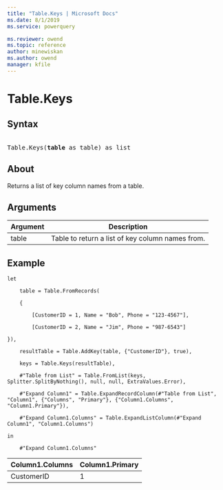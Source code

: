 ```yaml
---
title: "Table.Keys | Microsoft Docs"
ms.date: 8/1/2019
ms.service: powerquery

ms.reviewer: owend
ms.topic: reference
author: minewiskan
ms.author: owend
manager: kfile
---
```

# Table.Keys

## Syntax

<pre> 
Table.Keys(<b>table</b> as table) as list 
</pre>
  
## About  
Returns a list of key column names from a table.  
  
## Arguments  
  
|Argument|Description|  
|------------|---------------|  
|table|Table to return a list of key column names from.|  
  
## Example  
  
```powerquery-m
let  
  
    table = Table.FromRecords(  
  
    {  
  
        [CustomerID = 1, Name = "Bob", Phone = "123-4567"],  
  
        [CustomerID = 2, Name = "Jim", Phone = "987-6543"]  
  
}),  
  
    resultTable = Table.AddKey(table, {"CustomerID"}, true),  
  
    keys = Table.Keys(resultTable),  
  
    #"Table from List" = Table.FromList(keys, Splitter.SplitByNothing(), null, null, ExtraValues.Error),  
  
    #"Expand Column1" = Table.ExpandRecordColumn(#"Table from List", "Column1", {"Columns", "Primary"}, {"Column1.Columns", "Column1.Primary"}),  
  
    #"Expand Column1.Columns" = Table.ExpandListColumn(#"Expand Column1", "Column1.Columns")  
  
in  
  
    #"Expand Column1.Columns"  
```  
  
|Column1.Columns|Column1.Primary|  
|-------------------|-------------------|  
|CustomerID|1|  
  
